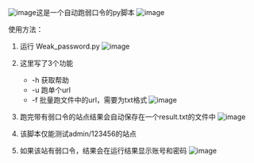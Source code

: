 ![image](https://github.com/abcdeeef/Edison_sec/assets/87749200/ee1af06b-b956-4c4b-b9f6-3b8ad8bcf0d4)这是一个自动跑弱口令的py脚本
![image](https://github.com/abcdeeef/Edison_sec/assets/87749200/6bfcc554-12b7-4793-8098-9a90a4a42882)

使用方法：
1. 运行 Weak_password.py
![image](https://github.com/abcdeeef/Edison_sec/assets/87749200/38d98e5d-239c-4ca0-9e8a-cfad83524c03)

2. 这里写了3个功能
   - -h 获取帮助
   - -u 跑单个url
   - -f 批量跑文件中的url，需要为txt格式
![image](https://github.com/abcdeeef/Edison_sec/assets/87749200/d6839edb-310a-4518-b5ca-93aa90a4c330)

3. 跑完带有弱口令的站点结果会自动保存在一个result.txt的文件中
![image](https://github.com/abcdeeef/Edison_sec/assets/87749200/2f336576-ca36-4816-9b55-5f6c405d3754)

4. 该脚本仅能测试admin/123456的站点
5. 如果该站有弱口令，结果会在运行结果显示账号和密码
![image](https://github.com/abcdeeef/Edison_sec/assets/87749200/63b2d1aa-9570-4f2f-89a6-55257c6d74bd)

